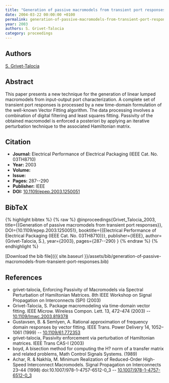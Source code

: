 ```yaml
---
title: "Generation of passive macromodels from transient port responses"
date: 2004-03-22 00:00:00 +0100
permalink: generation-of-passive-macromodels-from-transient-port-responses
year: 2003
authors: S. Grivet-Talocia
category: proceedings
---
```

 
## Authors
[S. Grivet-Talocia](authors/stefano-grivet-talocia)
 
## Abstract
This paper presents a new technique for the generation of linear lumped macromodels from input-output port characterization. A complete set of transient port responses is processed by a new time-domain formulation of the well-known Vector Fitting algorithm. The data processing involves a combination of digital filtering and least squares fitting. Passivity of the obtained macromodel is enforced a posteriori by applying an iterative perturbation technique to the associated Hamiltonian matrix.
 
## Citation
- **Journal:** Electrical Performance of Electrical Packaging (IEEE Cat. No. 03TH8710)
- **Year:** 2003
- **Volume:** 
- **Issue:** 
- **Pages:** 287--290
- **Publisher:** IEEE
- **DOI:** [10.1109/epep.2003.1250051](https://doi.org/10.1109/epep.2003.1250051)
 
## BibTeX
{% highlight bibtex %}
{% raw %}
@inproceedings{Grivet_Talocia_2003,
  title={{Generation of passive macromodels from transient port responses}},
  DOI={10.1109/epep.2003.1250051},
  booktitle={{Electrical Performance of Electrical Packaging (IEEE Cat. No. 03TH8710)}},
  publisher={IEEE},
  author={Grivet-Talocia, S.},
  year={2003},
  pages={287--290}
}
{% endraw %}
{% endhighlight %}
 
[Download the bib file]({{ site.baseurl }}/assets/bib/generation-of-passive-macromodels-from-transient-port-responses.bib)
 
## References
- grivet-talocia, Enforcing Passivity of Macromodels via Spectral Perturbation of Hamiltonian Matrices. 8th IEEE Workshop on Signal Propagation on Interconnects (SPI) (2003)
- Grivet-Talocia, S. Package macromodeling via time-domain vector fitting. IEEE Microw. Wireless Compon. Lett. 13, 472–474 (2003) -- [10.1109/lmwc.2003.819378](https://doi.org/10.1109/lmwc.2003.819378)
- Gustavsen, B. & Semlyen, A. Rational approximation of frequency domain responses by vector fitting. IEEE Trans. Power Delivery 14, 1052–1061 (1999) -- [10.1109/61.772353](https://doi.org/10.1109/61.772353)
- grivet-talocia, Passivity enforcement via perturbation of Hamiltonian matrices. IEEE Trans CAS-I (2003)
- boyd, A bisection method for computing the H? norm of a transfer matrix and related problems, Math Control Signals Systems. (1989)
- Achar, R. & Nakhla, M. Minimum Realization of Reduced-Order High-Speed Interconnect Macromodels. Signal Propagation on Interconnects 23–44 (1998) doi:10.1007/978-1-4757-6512-0_3 -- [10.1007/978-1-4757-6512-0_3](https://doi.org/10.1007/978-1-4757-6512-0_3)

